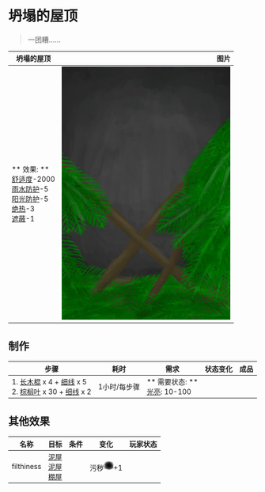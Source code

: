 # 坍塌的屋顶  
> 一团糟……  
  
  坍塌的屋顶  |   图片   
 ----  |  ----:   
 ** 效果: **<br>[舒适度](Comfort.md)-2000<br>[雨水防护](RainProtection.md)-5<br>[阳光防护](SunProtection.md)-5<br>[绝热](InsulationHeat.md)-3<br>[遮蔽](Sheltered.md)-1  |  ![](Sprite/CollapsedRoof.png)   
  
## 制作  
步骤  |  耗时  |  需求  |  状态变化  |  成品  
----  |  ----  |  ----  |  ----  |  ----  
1. [长木棍](StickLong.md) x 4 + [细线](CordFiber.md) x 5<br>2. [棕榈叶](PalmFronds.md) x 30 + [细线](CordFiber.md) x 2  |  1小时/每步骤  |  ** 需要状态: **<br>[光亮](Light.md): 10-100  |    |    
## 其他效果  
名称  |  目标  |  条件  |  变化  |  玩家状态  
----  |  ----  |  ----  |  ----  |  ----  
filthiness  |  [泥屋](MudHut.md)<br>[泥屋](MudHutRuins.md)<br>[棚屋](Shed.md)  |    |  污秽<img decoding="async" src="Sprite/Dirt4.png" href="a.md" style="max-width:20px;max-height:20px;">+1  |    
